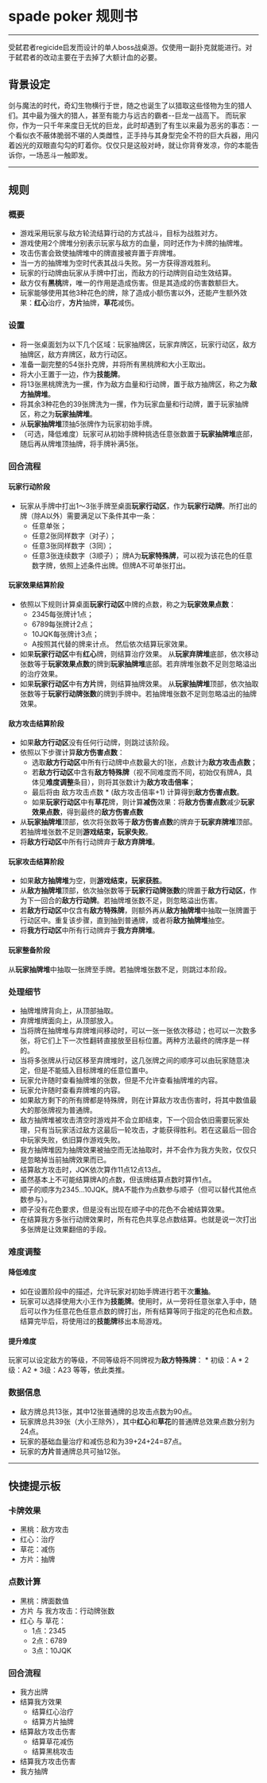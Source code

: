 # spade poker 规则书
- - - -
受弑君者regicide启发而设计的单人boss战桌游。仅使用一副扑克就能进行。对于弑君者的改动主要在于去掉了大额计血的必要。
## 背景设定
剑与魔法的时代，奇幻生物横行于世，随之也诞生了以猎取这些怪物为生的猎人们。其中最为强大的猎人，甚至有能力与远古的霸者--巨龙一战高下。
而玩家你，作为一只千年来度日无忧的巨龙，此时却遇到了有生以来最为恶劣的事态：一个看似衣不蔽体脆弱不堪的人类雌性，正手持与其身型完全不符的巨大兵器，用闪着凶光的双眼直勾勾的盯着你。仅仅只是这般对峙，就让你背脊发凉，你的本能告诉你，一场恶斗一触即发。
- - - -
## 规则
### 概要
* 游戏采用玩家与敌方轮流结算行动的方式战斗，目标为战胜对方。
* 游戏使用2个牌堆分别表示玩家与敌方的血量，同时还作为卡牌的抽牌堆。
* 攻击伤害会致使抽牌堆中的牌直接被弃置于弃牌堆。
* 当一方的抽牌堆为空时代表其战斗失败。另一方获得游戏胜利。
* 玩家的行动牌由玩家从手牌中打出，而敌方的行动牌则自动生效结算。
* 敌方仅有**黑桃**牌，唯一的作用是造成伤害。但是其造成的伤害数额巨大。
* 玩家能够使用其他3种花色的牌，除了造成小额伤害以外，还能产生额外效果：**红心**治疗，**方片**抽牌，**草花**减伤。
### 设置
* 将一张桌面划为以下几个区域：玩家抽牌区，玩家弃牌区，玩家行动区，敌方抽牌区，敌方弃牌区，敌方行动区。
* 准备一副完整的54张扑克牌，并将所有黑桃牌和大小王取出。
* 将大小王置于一边，作为**技能牌**。
* 将13张黑桃牌洗为一摞，作为敌方血量和行动牌，置于敌方抽牌区，称之为**敌方抽牌堆**。
* 将其余3种花色的39张牌洗为一摞，作为玩家血量和行动牌，置于玩家抽牌区，称之为**玩家抽牌堆**。
* 从**玩家抽牌堆**顶抽5张牌作为玩家初始手牌。
* （可选，降低难度）玩家可从初始手牌种挑选任意张数置于**玩家抽牌堆**底部，随后再从牌堆顶抽牌，将手牌补满5张。
### 回合流程
#### 玩家行动阶段
* 玩家从手牌中打出1～3张手牌至桌面**玩家行动区**，作为**玩家行动牌**。所打出的牌（除A以外）需要满足以下条件其中一条：
	* 任意单张；
	* 任意2张同样数字（对子）；
	* 任意3张同样数字（3同）；
	* 任意3张连续数字（3顺子）；
牌A为**玩家特殊牌**，可以视为该花色的任意数字牌，依照上述条件出牌。但牌A不可单张打出。
#### 玩家效果结算阶段
* 依照以下规则计算桌面**玩家行动区**中牌的点数，称之为**玩家效果点数**：
	* 2345每张牌计1点；
	* 6789每张牌计2点；
	* 10JQK每张牌计3点；
	* A按照其代替的牌来计点。
然后依次结算玩家效果。
* 如果**玩家行动区**中有**红心**牌，则结算治疗效果。
从**玩家弃牌堆**底部，依次移动张数等于**玩家效果点数**的牌到**玩家抽牌堆**底部。若弃牌堆张数不足则忽略溢出的治疗效果。
* 如果**玩家行动区**中有**方片**牌，则结算抽牌效果。
从**玩家抽牌堆**顶部，依次抽取张数等于**玩家行动牌张数**的牌到手牌中。若抽牌堆张数不足则忽略溢出的抽牌效果。
#### 敌方攻击结算阶段
* 如果**敌方行动区**没有任何行动牌，则跳过该阶段。
* 依照以下步骤计算**敌方伤害点数**：
	* 选取**敌方行动区**中所有行动牌中点数最大的1张，点数计为**敌方攻击点数**；
	* 若**敌方行动区**中含有**敌方特殊牌**（视不同难度而不同，初始仅有牌A，具体见**难度调整**条目），则将其张数计为**敌方攻击倍率**；
	* 最后将由  敌方攻击点数 * (敌方攻击倍率+1)   计算得到**敌方伤害点数**。
	* 如果**玩家行动区**中有**草花**牌，则计算**减伤**效果：将**敌方伤害点数**减少**玩家效果点数**，得到最终的**敌方伤害点数**
* 从**玩家抽牌堆**顶部，依次将张数等于**敌方伤害点数**的牌弃于**玩家弃牌堆**顶部。若抽牌堆张数不足则**游戏结束，玩家失败**。
* 将**敌方行动区**中所有行动牌弃于**敌方弃牌堆**。
#### 玩家攻击结算阶段
* 如果**敌方抽牌堆**为空，则**游戏结束，玩家获胜**。
* 从**敌方抽牌堆**顶部，依次抽张数等于**玩家行动牌张数**的牌置于**敌方行动区**，作为下一回合的**敌方行动牌**。若抽牌堆张数不足，则忽略溢出伤害。
* 若**敌方行动区**中仅含有**敌方特殊牌**，则额外再从**敌方抽牌堆**中抽取一张牌置于行动区中。重复该步骤，直到抽到普通牌，或者将**敌方抽牌堆**抽空。
* 将**我方行动区**中所有行动牌弃于**我方弃牌堆**。
#### 玩家整备阶段
从**玩家抽牌堆**中抽取一张牌至手牌。若抽牌堆张数不足，则跳过本阶段。
### 处理细节
* 抽牌堆牌背向上，从顶部抽取。
* 弃牌堆牌面向上，从顶部放入。
* 当将牌在抽牌堆与弃牌堆间移动时，可以一张一张依次移动；也可以一次数多张，将它们上下一次性翻转直接放至目标位置。两种方法最终的牌序是一样的。
* 当将多张牌从行动区移至弃牌堆时，这几张牌之间的顺序可以由玩家随意决定，但是不能插入目标牌堆的任意位置中。
* 玩家允许随时查看抽牌堆的张数，但是不允许查看抽牌堆的内容。
* 玩家允许随时查看弃牌堆的内容。
* 如果敌方剩下的所有牌都是特殊牌，则在计算敌方攻击伤害时，将其中数值最大的那张牌视为普通牌。
* 敌方抽牌堆被攻击清空时游戏并不会立即结束，下一个回合依旧需要玩家处理，只有当玩家活过敌方这最后一轮攻击，才能获得胜利。若在这最后一回合中玩家失败，依旧算作游戏失败。
* 我方抽牌堆因为抽牌效果被抽空而无法抽取时，并不会作为我方失败，仅仅只是忽略掉当前抽牌效果而已。
* 结算敌方攻击时，JQK依次算作11点12点13点。
* 虽然基本上不可能结算牌A的点数，但该牌结算点数时算作1点。
* 顺子的顺序为2345...10JQK。牌A不能作为点数参与顺子（但可以替代其他点数参与）。
* 顺子没有花色要求，但是没有出现在顺子中的花色不会被结算效果。
* 在结算我方多张行动牌效果时，所有花色共享总点数结算。也就是说一次打出多张牌是让效果翻倍的手段。
### 难度调整
#### 降低难度
* 如在设置阶段中的描述，允许玩家对初始手牌进行若干次**重抽**。
* 玩家可以选择使用大小王作为**技能牌**。使用时，从一旁将任意张拿入手中，随后可以作为任意花色任意点数的牌打出，所有结算等同于指定的花色和点数。结算完毕后，将使用过的**技能牌**移出本局游戏。
#### 提升难度
玩家可以设定敌方的等级，不同等级将不同牌视为**敌方特殊牌**：
	* 初级：A
	* 2级：A2
	* 3级：A23
等等，依此类推。
### 数据信息
* 敌方牌总共13张，其中12张普通牌的总攻击点数为90点。
* 玩家牌总共39张（大小王除外），其中**红心**和**草花**的普通牌总效果点数分别为24点。
* 玩家的基础血量治疗和减伤总和为39+24+24=87点。
* 玩家的**方片**普通牌总共可抽12张。
- - - -
## 快捷提示板
### 卡牌效果
* 黑桃：敌方攻击
* 红心：治疗
* 草花：减伤
* 方片：抽牌
### 点数计算
* 黑桃：牌面数值
* 方片 与 我方攻击：行动牌张数
* 红心 与 草花：
	* 1点：2345
	* 2点：6789
	* 3点：10JQK
### 回合流程
* 我方出牌
* 结算我方效果
	* 结算红心治疗
	* 结算方片抽牌
* 结算敌方攻击伤害
	* 结算草花减伤
	* 结算黑桃攻击
* 结算我方攻击伤害
* 我方抽牌